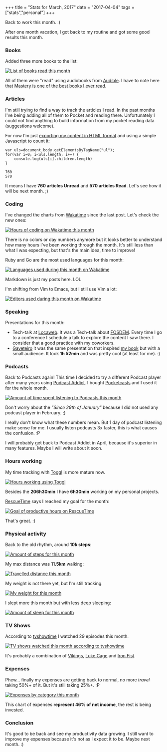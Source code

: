 +++
title = "Stats for March, 2017"
date = "2017-04-04"
tags = ["stats","personal"]
+++

Back to work this month. :)

After one month vacation, I got back to my routine and got some good results this month.

### Books

Added three more books to the list:

[![List of books read this month](/images/stats/2017/mar/goodreads.png "List of books read this month")](https://www.goodreads.com/pothix "")

All of them were "read" using audiobooks
from [Audible](https://audible.com). I have to note here
that
[Mastery is one of the best books I ever read](https://www.goodreads.com/review/show/1642811841).

### Articles

I'm still trying to find a way to track the articles I read. In the past months I've being adding all of them to Pocket and reading there. Unfortunately I could not find anything to build information from my pocket reading data (suggestions welcome).

For now I'm just [exporting my content in HTML format](https://getpocket.com/export) and using a simple Javascript to count it:

```
var uls=document.body.getElementsByTagName("ul");
for(var i=0; i<uls.length; i++) {
    console.log(uls[i].children.length)
}

760
570
```

It means I have **760 articles Unread** and **570 articles
Read**. Let's see how it will be next month. ;)

### Coding

I've changed the charts from [Wakatime](https://wakatime.com/i/PotHix) since the last post. Let's check the new ones:

[![Hours of coding on Wakatime this month](/images/stats/2017/mar/wakatime-coding.png "Hours of coding on Wakatime this month")](https://wakatime.com/@PotHix "")

There is no colors or day numbers anymore but it looks better to
understand how many hours I've been working through the month. It's still less than what I was expecting, but that's the main idea, time to improve!

Ruby and Go are the most used languages for this month:

[![Languages used during this month on Wakatime](/images/stats/2017/mar/wakatime-languages.png "Languages used during this month on Wakatime")](https://wakatime.com/@PotHix "")

Markdown is just my posts here. LOL

I'm shifting from Vim to Emacs, but I still use Vim a lot:

[![Editors used during this month on Wakatime](/images/stats/2017/mar/wakatime-editors.png "Editors used during this month on Wakatime")](https://wakatime.com/@PotHix "")

### Speaking

Presentations for this month:

+ Tech-talk at [Locaweb](https://locaweb.com.br). It was a Tech-talk about [FOSDEM](https://fosdem.org). Every time I go to a conference I schedule a talk to explore the content I saw there. I consider that a good practice with my coworkers.
+ [Gaveteiro](https://www.gaveteiro.com.br) it was the same presentation that inspired [my book](https://desconstruindoaweb.com.br) but with a small audience. It took **1h 52min** and was pretty cool (at least for me). :)

### Podcasts

Back to Podcasts again! This time I decided to try a different Podcast
player after many years using
[Podcast Addict](https://play.google.com/store/apps/details?id=com.bambuna.podcastaddict&hl=en). I bought [Pocketcasts](https://play.pocketcasts.com/) and I used it for the whole month.

[![Amount of time spent listening to Podcasts this month](/images/stats/2017/mar/podcasts.png "Amount of time spent listening to Podcasts this month")](/images/stats/2017/mar/podcasts.png)

Don't worry about the _"Since 29th of January"_ because I did not used
any podcast player in February. ;)

I really don't know what these numbers mean. But 1 day of podcast
listening make sense for me. I usually listen podcasts 3x faster, this
is what causes the confusion. :P

I will probably get back to Podcast Addict in April, because it's
superior in many features. Maybe I will write about it soon.

### Hours working

My time tracking with [Toggl](https://toggl.com) is more mature now.

[![Hours working using Toggl](/images/stats/2017/mar/toggl-time-working.png "Hours working using Toggl")](/images/stats/2017/mar/toggl-time-working.png "")

Besides the **206h30min** I have **6h30min** working on my personal
projects.

[RescueTime](https://www.rescuetime.com/ref/1403570) says I reached my goal for the month:

[![Goal of productive hours on RescueTime](/images/stats/2017/mar/rescuetime-productivetime.png "Goal of productive hours on RescueTime")](/images/stats/2017/mar/rescuetime-productivetime.png "")

That's great. :)

### Physical activity

Back to the old rhythm, around **10k steps**:

[![Amount of steps for this month](/images/stats/2017/mar/physical-activity-steps.png "Amount of steps for this month")](/images/stats/2017/mar/physical-activity-steps.png "")

My max distance was **11.5km** walking:

[![Travelled distance this month](/images/stats/2017/mar/physical-activity-distance.png "Travelled distance this month")](/images/stats/2017/mar/physical-activity-distance.png "")

My weight is not there yet, but I'm still tracking:

[![My weight for this month](/images/stats/2017/mar/physical-activity-weight.png "My weight for this month")](/images/stats/2017/mar/physical-activity-weight.png "")

I slept more this month but with less deep sleeping:

[![Amount of sleep for this month](/images/stats/2017/mar/sleep.jpg "Amount of sleep for this month")](/images/stats/2017/mar/sleep.jpg "")

### TV Shows

According to [tvshowtime](https://www.tvshowtime.com) I watched 29 episodes this month.

[![TV shows watched this month according to tvshowtime](/images/stats/2017/mar/tvshows.jpg "TV shows watched this month according to tvshowtime")](/images/stats/2017/mar/tvshows.jpg "")

It's probably a combination
of [Vikings](https://www.tvshowtime.com/en/show/260449), [Luke Cage](https://www.tvshowtime.com/pt_BR/show/304219)
and [Iron Fist](https://www.tvshowtime.com/en/show/317953).

### Expenses

Phew... finally my expenses are getting back to normal, no more _travel_ taking 50%+ of it. But it's still taking 25%+. :P

[![Expenses by category this month](/images/stats/2017/mar/expenses.jpg "Expenses by category this month")](/images/stats/2017/mar/expenses.jpg "")

This chart of expenses **represent 46% of net income**, the rest is being invested.

### Conclusion

It's good to be back and see my productivity data growing. I still
want to improve my expenses because it's not as I expect it to
be. Maybe next month. :)
